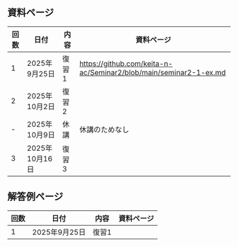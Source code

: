 ## 資料ページ
| 回数 | 日付         | 内容 | 資料ページ | 
|---|------------|------|---| 
| 1 | 2025年9月25日 | 復習1 | https://github.com/keita-n-ac/Seminar2/blob/main/seminar2-1-ex.md | 
| 2 | 2025年10月2日 | 復習2 |  | 
| - | 2025年10月9日 | 休講 | 休講のためなし | 
| 3 | 2025年10月16日 | 復習3 |  | 


## 解答例ページ
| 回数 | 日付         | 内容 | 資料ページ | 
|---|------------|------|---| 
| 1 | 2025年9月25日 | 復習1 |  | 
